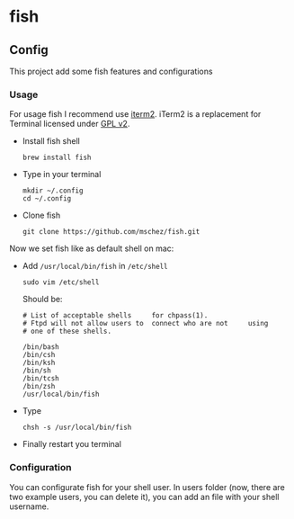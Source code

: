 # fish
## Config
This project add some fish features and configurations

### Usage
For usage fish I recommend use [iterm2](http://iterm2.com/). iTerm2 is a replacement for Terminal licensed under [GPL v2](http://iterm2.com/license.txt).

* Install fish shell

	```
	brew install fish
	```

* Type in your terminal

	```
	mkdir ~/.config
	cd ~/.config
	```

* Clone fish

	```
	git clone https://github.com/mschez/fish.git
	```
	
Now we set fish like as default shell on mac:

* Add `/usr/local/bin/fish` in  `/etc/shell`

	```
	sudo vim /etc/shell
	```
	Should be:
	
	```
	# List of acceptable shells 	for chpass(1).
	# Ftpd will not allow users to 	connect who are not 	using
	# one of these shells.

	/bin/bash
	/bin/csh
	/bin/ksh
	/bin/sh
	/bin/tcsh
	/bin/zsh
	/usr/local/bin/fish
	```
* Type

	```
	chsh -s /usr/local/bin/fish
	```

* Finally restart you terminal

### Configuration
You can configurate fish for your shell user. In users folder (now, there are two example users, you can delete it), you can add an file with your shell username.
